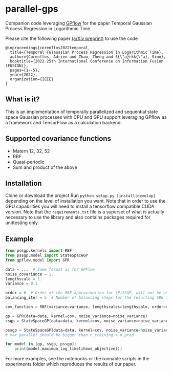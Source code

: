 # parallel-gps

Companion code leveraging [GPflow](https://gpflow.readthedocs.io/en/master/) for the paper Temporal Gaussian Process Regression in Logarithmic Time.

Please cite the following paper [(arXiv preprint)](https://arxiv.org/abs/2102.09964) to use the code

```
@inproceedings{corenflos2022temporal,
  title={Temporal {G}aussian Process Regression in Logarithmic Time},
  author={Corenflos, Adrien and Zhao, Zheng and S{\"a}rkk{\"a}, Simo},
  booktitle={2022 25th International Conference on Information Fusion (FUSION)},
  pages={1--5},
  year={2022},
  organization={IEEE}
}
```

What is it?
-----------

This is an implementation of temporally parallelized and sequential state space Gaussian processes with CPU and GPU 
support leveraging GPflow as a framework and TensorFlow as a calculation backend.

Supported covariance functions
------------------------------

* Matern 12, 32, 52
* RBF
* Quasi-periodic
* Sum and product of the above

Installation
------------
Clone or download the project
Run `python setup.py [install|develop]` depending on the level of installation you want.
Note that in order to use the GPU capabilities you will need to install a tensorflow compatible CUDA version.
Note that the `requirements.txt` file is a superset of what is actually necessary to use the library and also contains packages 
required for unittesting only.

Example
-------

```python
from pssgp.kernels import RBF
from pssgp.model import StateSpaceGP
from gpflow.model import GPR

data = ...  # Same format as for GPFlow
noise_covariance = 1.
lengthscale = 1.
variance = 0.1

order = 6  # Order of the RBF approximation for (P)SSGP, will not be used if the GP model is GPR
balancing_iter = 5  # Number of balancing steps for the resulting SDE to make it more stable, will not be used if the GP model is GPR

cov_function = RBF(variance=variance, lengthscales=lengthscale, order=order, balancing_iter=balancing_iter)

gp = GPR(data=data, kernel=cov, noise_variance=noise_variance)
ssgp = StateSpaceGP(data=data, kernel=cov, noise_variance=noise_variance, parallel=False)

pssgp = StateSpaceGP(data=data, kernel=cov, noise_variance=noise_variance, parallel=True, max_parallel=1000)  
# max_parallel should be bigger than n_training + n_pred

for model in [gp, ssgp, pssgp]:
    print(model.maximum_log_likelihood_objective())

```
For more examples, see the notebooks or the runnable scripts in the experiments folder which reproduces the results of our paper.
